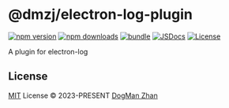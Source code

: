 # @dmzj/electron-log-plugin

[![npm version][npm-version-src]][npm-version-href]
[![npm downloads][npm-downloads-src]][npm-downloads-href]
[![bundle][bundle-src]][bundle-href]
[![JSDocs][jsdocs-src]][jsdocs-href]
[![License][license-src]][license-href]

A plugin for electron-log

## License

[MIT](./LICENSE) License © 2023-PRESENT [DogMan Zhan](https://github.com/dmZhan)

<!-- Badges -->

[npm-version-src]: https://img.shields.io/npm/v/%40dmzj%2Felectron-log-plugin?style=flat&colorA=080f12&colorB=1fa669
[npm-version-href]: https://npmjs.com/package/@dmzj/electron-log-plugin
[npm-downloads-src]: https://img.shields.io/npm/dt/%40dmzj%2Felectron-log-plugin?style=flat&colorA=080f12&colorB=1fa669
[npm-downloads-href]: https://npmjs.com/package/@dmzj/electron-log-plugin
[bundle-src]: https://img.shields.io/bundlephobia/minzip/@dmzj/electron-log-plugin?style=flat&colorA=080f12&colorB=1fa669&label=minzip
[bundle-href]: https://bundlephobia.com/result?p=electron-log-plugin
[license-src]: https://img.shields.io/github/license/dmzj/electron-log-plugin.svg?style=flat&colorA=080f12&colorB=1fa669
[license-href]: https://github.com/dmzj/electron-log-plugin/blob/main/LICENSE
[jsdocs-src]: https://img.shields.io/badge/jsdocs-reference-080f12?style=flat&colorA=080f12&colorB=1fa669
[jsdocs-href]: https://www.jsdocs.io/package/@dmzj/electron-log-plugin

